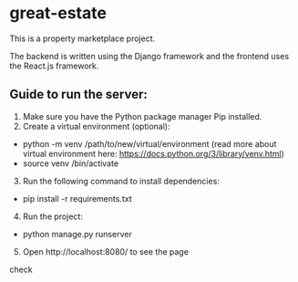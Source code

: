 # great-estate
This is a property marketplace project. 

The backend is written using the Django framework and the frontend uses the React.js framework. 

## Guide to run the server: 
1. Make sure you have the Python package manager Pip installed.
2. Create a virtual environment (optional):
  * python -m venv /path/to/new/virtual/environment (read more about virtual environment here: https://docs.python.org/3/library/venv.html)
  * source venv <venv>/bin/activate  
3. Run the following command to install dependencies:
  * pip install -r requirements.txt
4. Run the project:
  * python manage.py runserver
5. Open http://localhost:8080/ to see the page 

check 